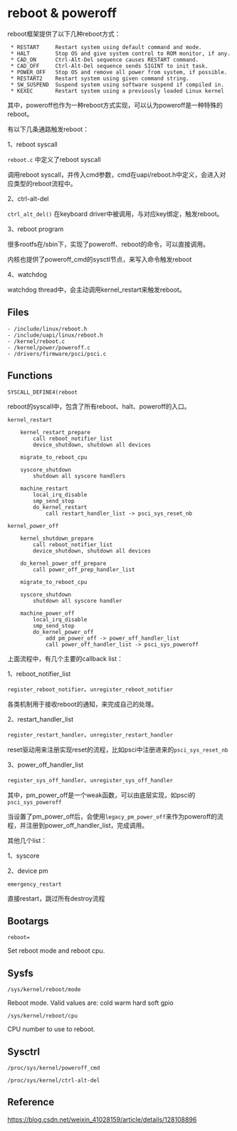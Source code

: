 # reboot & poweroff

reboot框架提供了以下几种reboot方式：

```
 * RESTART     Restart system using default command and mode.
 * HALT        Stop OS and give system control to ROM monitor, if any.
 * CAD_ON      Ctrl-Alt-Del sequence causes RESTART command.
 * CAD_OFF     Ctrl-Alt-Del sequence sends SIGINT to init task.
 * POWER_OFF   Stop OS and remove all power from system, if possible.
 * RESTART2    Restart system using given command string.
 * SW_SUSPEND  Suspend system using software suspend if compiled in.
 * KEXEC       Restart system using a previously loaded Linux kernel
```

其中，poweroff也作为一种reboot方式实现，可以认为poweroff是一种特殊的reboot。

有以下几条通路触发reboot：

1、reboot syscall

`reboot.c` 中定义了reboot syscall

调用reboot syscall，并传入cmd参数，cmd在uapi/reboot.h中定义，会进入对应类型的reboot流程中。

2、ctrl-alt-del

`ctrl_alt_del()` 在keyboard driver中被调用，与对应key绑定，触发reboot。

3、reboot program

很多rootfs在/sbin下，实现了poweroff、reboot的命令，可以直接调用。

内核也提供了poweroff_cmd的sysctl节点，来写入命令触发reboot

4、watchdog

watchdog thread中，会主动调用kernel_restart来触发reboot。

## Files

```
- /include/linux/reboot.h
- /include/uapi/linux/reboot.h
- /kernel/reboot.c
- /kernel/power/poweroff.c
- /drivers/firmware/psci/psci.c
```

## Functions

`SYSCALL_DEFINE4(reboot`

reboot的syscall中，包含了所有reboot、halt、poweroff的入口。

```
kernel_restart

	kernel_restart_prepare
		call reboot_notifier_list
		device_shutdown, shutdown all devices

	migrate_to_reboot_cpu

	syscore_shutdown
		shutdown all syscore handlers

	machine_restart
		local_irq_disable
		smp_send_stop
		do_kernel_restart
			call restart_handler_list -> psci_sys_reset_nb
```

```
kernel_power_off

	kernel_shutdown_prepare
		call reboot_notifier_list
		device_shutdown, shutdown all devices

	do_kernel_power_off_prepare
		call power_off_prep_handler_list

	migrate_to_reboot_cpu

	syscore_shutdown
		shutdown all syscore handler

	machine_power_off
		local_irq_disable
		smp_send_stop
		do_kernel_power_off
			add pm_power_off -> power_off_handler_list
			call power_off_handler_list -> psci_sys_poweroff
```

上面流程中，有几个主要的callback list：

1、reboot_notifier_list

`register_reboot_notifier`、`unregister_reboot_notifier`

各类机制用于接收reboot的通知，来完成自己的处理。

2、restart_handler_list

`register_restart_handler`、`unregister_restart_handler`

reset驱动用来注册实现reset的流程，比如psci中注册进来的`psci_sys_reset_nb`

3、power_off_handler_list

`register_sys_off_handler`、`unregister_sys_off_handler`

其中，pm_power_off是一个weak函数，可以由底层实现，如psci的`psci_sys_poweroff`

当设置了pm_power_off后，会使用`legacy_pm_power_off`来作为poweroff的流程，并注册到power_off_handler_list，完成调用。

其他几个list：

1、syscore

2、device pm

`emergency_restart`

直接restart，跳过所有destroy流程

## Bootargs

`reboot=`

Set reboot mode and reboot cpu.

## Sysfs

`/sys/kernel/reboot/mode`

Reboot mode. Valid values are: cold warm hard soft gpio

`/sys/kernel/reboot/cpu`

CPU number to use to reboot.

## Sysctrl

`/proc/sys/kernel/poweroff_cmd`

`/proc/sys/kernel/ctrl-alt-del`

## Reference

<https://blog.csdn.net/weixin_41028159/article/details/128108896>